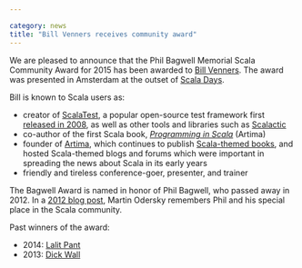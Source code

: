 ```yaml
---

category: news
title: "Bill Venners receives community award"
---
```

We are pleased to announce that the Phil Bagwell Memorial Scala Community Award for 2015 has been awarded to [Bill Venners](https://twitter.com/bvenners).  The award was presented in Amsterdam at the outset of [Scala Days](http://event.scaladays.org/scaladays-amsterdam-2015).

Bill is known to Scala users as:

* creator of [ScalaTest](http://scalatest.org), a popular open-source test framework first [released in 2008](http://www.artima.com/weblogs/viewpost.jsp?thread=222678), as well as other tools and libraries such as [Scalactic](http://www.scalactic.org)
* co-author of the first Scala book, [_Programming in Scala_](http://www.artima.com/shop/programming_in_scala_3ed) (Artima)
* founder of [Artima](http://www.artima.com/aboutartima.html), which continues to publish [Scala-themed books](http://www.artima.com/shop/catalog), and hosted Scala-themed blogs and forums which were important in spreading the news about Scala in its early years
* friendly and tireless conference-goer, presenter, and trainer

The Bagwell Award is named in honor of Phil Bagwell, who passed away in 2012.  In a [2012 blog post](https://www.typesafe.com/blog/rip-phil-bagwell), Martin Odersky remembers Phil and his special place in the Scala community.

Past winners of the award:

* 2014: [Lalit Pant](https://kojoenv.wordpress.com/2014/09/27/phil-bagwell-award/)
* 2013: [Dick Wall](https://twitter.com/dickwall)

